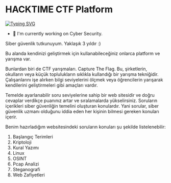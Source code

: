 # HACKTIME CTF Platform 

<a href="https://git.io/typing-svg"><img src="https://readme-typing-svg.demolab.com?font=Fira+Code&size=15&pause=1000&color=D78AF7&width=435&lines=Let+me+tell+you+about+my+project" alt="Typing SVG" /></a>


- 🔭 I'm currently working on Cyber Security.

Siber güvenlik tutkunuyum. Yaklaşık 3 yıldır :)

Bu alanda kendinizi geliştirmek için kullanabileceğiniz onlarca platform ve yarışma var.

Bunlardan biri de CTF yarışmaları. Capture The Flag.
Bu, şirketlerin, okulların veya küçük toplulukların sıklıkla kullandığı bir yarışma tekniğidir. Çalışanlarını işe alırken bilgi seviyelerini ölçmek veya öğrencilerin yarışarak kendilerini geliştirmeleri gibi amaçları vardır.

Temelde ayarlanabilir soru seviyelerine sahip bir web sitesidir ve doğru cevaplar verdikçe puanınız artar ve sıralamalarda yükselirsiniz.
Soruların içerikleri siber güvenliğin temelini oluşturan konulardır. Yani sorular, siber güvenlik uzmanı olduğunu iddia eden her kişinin bilmesi gereken konuları içerir.

Benim hazırladığım websitesindeki soruların konuları şu şekilde listelenebilir: 

1. Başlangıç Terimleri
2. Kriptoloji
3. Kural Yazımı
4. Linux
5. OSINT
6. Pcap Analizi
7. Steganografi
8. Web Zafiyetleri

